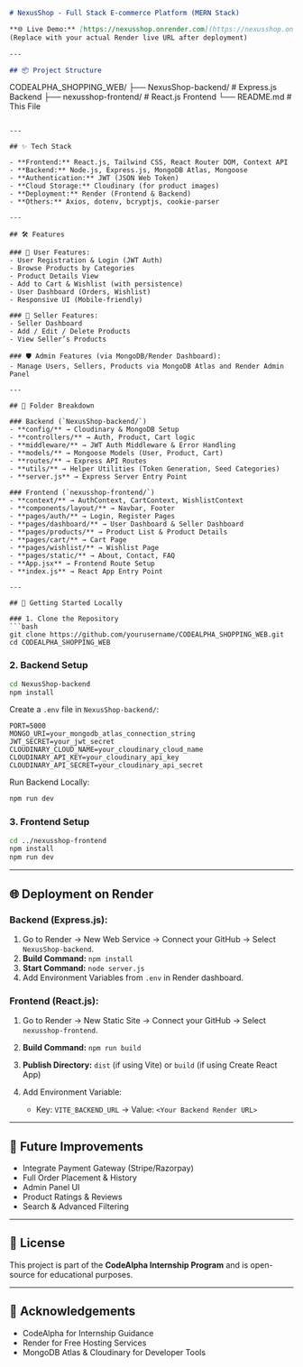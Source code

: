 ```markdown
# NexusShop - Full Stack E-commerce Platform (MERN Stack)

**🌐 Live Demo:** [https://nexusshop.onrender.com](https://nexusshop.onrender.com)  
(Replace with your actual Render live URL after deployment)

---

## 📦 Project Structure
```

CODEALPHA_SHOPPING_WEB/
├── NexusShop-backend/ # Express.js Backend
├── nexusshop-frontend/ # React.js Frontend
└── README.md # This File

````

---

## ✨ Tech Stack

- **Frontend:** React.js, Tailwind CSS, React Router DOM, Context API
- **Backend:** Node.js, Express.js, MongoDB Atlas, Mongoose
- **Authentication:** JWT (JSON Web Token)
- **Cloud Storage:** Cloudinary (for product images)
- **Deployment:** Render (Frontend & Backend)
- **Others:** Axios, dotenv, bcryptjs, cookie-parser

---

## 🛠️ Features

### 👤 User Features:
- User Registration & Login (JWT Auth)
- Browse Products by Categories
- Product Details View
- Add to Cart & Wishlist (with persistence)
- User Dashboard (Orders, Wishlist)
- Responsive UI (Mobile-friendly)

### 🛒 Seller Features:
- Seller Dashboard
- Add / Edit / Delete Products
- View Seller’s Products

### 🛡️ Admin Features (via MongoDB/Render Dashboard):
- Manage Users, Sellers, Products via MongoDB Atlas and Render Admin Panel

---

## 📁 Folder Breakdown

### Backend (`NexusShop-backend/`)
- **config/** → Cloudinary & MongoDB Setup
- **controllers/** → Auth, Product, Cart logic
- **middleware/** → JWT Auth Middleware & Error Handling
- **models/** → Mongoose Models (User, Product, Cart)
- **routes/** → Express API Routes
- **utils/** → Helper Utilities (Token Generation, Seed Categories)
- **server.js** → Express Server Entry Point

### Frontend (`nexusshop-frontend/`)
- **context/** → AuthContext, CartContext, WishlistContext
- **components/layout/** → Navbar, Footer
- **pages/auth/** → Login, Register Pages
- **pages/dashboard/** → User Dashboard & Seller Dashboard
- **pages/products/** → Product List & Product Details
- **pages/cart/** → Cart Page
- **pages/wishlist/** → Wishlist Page
- **pages/static/** → About, Contact, FAQ
- **App.jsx** → Frontend Route Setup
- **index.js** → React App Entry Point

---

## 🚀 Getting Started Locally

### 1. Clone the Repository
```bash
git clone https://github.com/yourusername/CODEALPHA_SHOPPING_WEB.git
cd CODEALPHA_SHOPPING_WEB
````

### 2. Backend Setup

```bash
cd NexusShop-backend
npm install
```

Create a `.env` file in `NexusShop-backend/`:

```
PORT=5000
MONGO_URI=your_mongodb_atlas_connection_string
JWT_SECRET=your_jwt_secret
CLOUDINARY_CLOUD_NAME=your_cloudinary_cloud_name
CLOUDINARY_API_KEY=your_cloudinary_api_key
CLOUDINARY_API_SECRET=your_cloudinary_api_secret
```

Run Backend Locally:

```bash
npm run dev
```

### 3. Frontend Setup

```bash
cd ../nexusshop-frontend
npm install
npm run dev
```

---

## 🌐 Deployment on Render

### Backend (Express.js):

1. Go to Render → New Web Service → Connect your GitHub → Select `NexusShop-backend`.
2. **Build Command:** `npm install`
3. **Start Command:** `node server.js`
4. Add Environment Variables from `.env` in Render dashboard.

### Frontend (React.js):

1. Go to Render → New Static Site → Connect your GitHub → Select `nexusshop-frontend`.
2. **Build Command:** `npm run build`
3. **Publish Directory:** `dist` (if using Vite) or `build` (if using Create React App)
4. Add Environment Variable:

   - Key: `VITE_BACKEND_URL` → Value: `<Your Backend Render URL>`

---

## 📄 Future Improvements

- Integrate Payment Gateway (Stripe/Razorpay)
- Full Order Placement & History
- Admin Panel UI
- Product Ratings & Reviews
- Search & Advanced Filtering

---

## 📝 License

This project is part of the **CodeAlpha Internship Program** and is open-source for educational purposes.

---

## 🤝 Acknowledgements

- CodeAlpha for Internship Guidance
- Render for Free Hosting Services
- MongoDB Atlas & Cloudinary for Developer Tools

```

```
